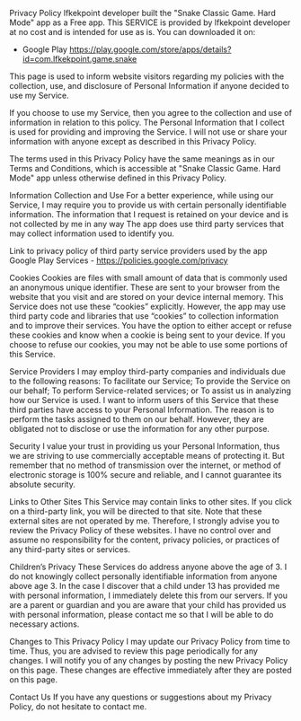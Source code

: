 Privacy Policy lfkekpoint developer built the "Snake Classic Game. Hard Mode" app as a Free app. This SERVICE is provided by lfkekpoint developer at no cost and is intended for use as is. You can downloaded it on:
- Google Play https://play.google.com/store/apps/details?id=com.lfkekpoint.game.snake

This page is used to inform website visitors regarding my policies with the collection, use, and disclosure of Personal Information if anyone decided to use my Service.

If you choose to use my Service, then you agree to the collection and use of information in relation to this policy. The Personal Information that I collect is used for providing and improving the Service. I will not use or share your information with anyone except as described in this Privacy Policy.

The terms used in this Privacy Policy have the same meanings as in our Terms and Conditions, which is accessible at "Snake Classic Game. Hard Mode" app unless otherwise defined in this Privacy Policy.

Information Collection and Use
For a better experience, while using our Service, I may require you to provide us with certain personally identifiable information. The information that I request is retained on your device and is not collected by me in any way
The app does use third party services that may collect information used to identify you.

Link to privacy policy of third party service providers used by the app
Google Play Services - https://policies.google.com/privacy

Cookies
Cookies are files with small amount of data that is commonly used an anonymous unique identifier. These are sent to your browser from the website that you visit and are stored on your device internal memory.
This Service does not use these “cookies” explicitly. However, the app may use third party code and libraries that use “cookies” to collection information and to improve their services. You have the option to either accept or refuse these cookies and know when a cookie is being sent to your device. If you choose to refuse our cookies, you may not be able to use some portions of this Service.

Service Providers
I may employ third-party companies and individuals due to the following reasons:
To facilitate our Service; To provide the Service on our behalf; To perform Service-related services; or To assist us in analyzing how our Service is used. I want to inform users of this Service that these third parties have access to your Personal Information. The reason is to perform the tasks assigned to them on our behalf. However, they are obligated not to disclose or use the information for any other purpose.

Security
I value your trust in providing us your Personal Information, thus we are striving to use commercially acceptable means of protecting it. But remember that no method of transmission over the internet, or method of electronic storage is 100% secure and reliable, and I cannot guarantee its absolute security.

Links to Other Sites
This Service may contain links to other sites. If you click on a third-party link, you will be directed to that site. Note that these external sites are not operated by me. Therefore, I strongly advise you to review the Privacy Policy of these websites. I have no control over and assume no responsibility for the content, privacy policies, or practices of any third-party sites or services.

Children’s Privacy
These Services do address anyone above the age of 3. I do not knowingly collect personally identifiable information from anyone above age 3. In the case I discover that a child under 13 has provided me with personal information, I immediately delete this from our servers. If you are a parent or guardian and you are aware that your child has provided us with personal information, please contact me so that I will be able to do necessary actions.

Changes to This Privacy Policy
I may update our Privacy Policy from time to time. Thus, you are advised to review this page periodically for any changes. I will notify you of any changes by posting the new Privacy Policy on this page. These changes are effective immediately after they are posted on this page.

Contact Us
If you have any questions or suggestions about my Privacy Policy, do not hesitate to contact me.

